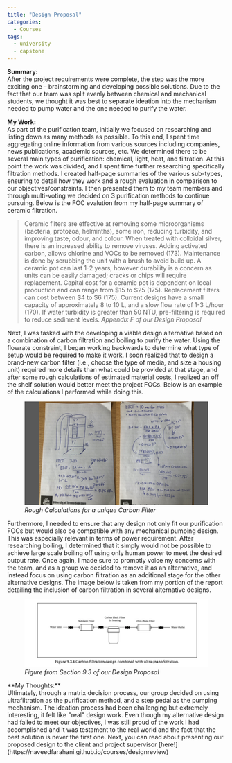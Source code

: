 ```yaml
---
title: "Design Proposal"
categories:
  - Courses
tags:
  - university
  - capstone
---
```

**Summary:**<br>
After the project requirements were complete, the step was the more exciting one – brainstorming and developing possible solutions. Due to the fact that our team was split evenly between chemical and mechanical students, we thought it was best to separate ideation into the mechanism needed to pump water and the one needed to purify the water. 

**My Work:**<br>
As part of the purification team, initially we focused on researching and listing down as many methods as possible. To this end, I spent time aggregating online information from various sources including companies, news publications, academic sources, etc. We determined there to be several main types of purification: chemical, light, heat, and filtration. At this point the work was divided, and I spent time further researching specifically filtration methods. I created half-page summaries of the various sub-types, ensuring to detail how they work and a rough evaluation in comparison to our objectives/constraints. I then presented them to my team members and through multi-voting we decided on 3 purification methods to continue pursuing. Below is the FOC evalution from my half-page summary of ceramic filtration.

> Ceramic filters are effective at removing some microorganisms (bacteria, protozoa, helminths), some iron, reducing turbidity, and improving taste, odour, and colour. When treated with colloidal silver, there is an increased ability to remove viruses. Adding activated carbon, allows chlorine and VOCs to be removed (173). Maintenance is done by scrubbing the unit with a brush to avoid build up. A ceramic pot can last 1-2 years, however durability is a concern as units can be easily damaged; cracks or chips will require replacement. Capital cost for a ceramic pot is dependent on local production and can range from $15 to $25 (175). Replacement filters can cost between $4 to $6 (175). Current designs have a small capacity of approximately 8 to 10 L, and a slow flow rate of 1-3 L/hour (170). If water turbidity is greater than 50 NTU, pre-filtering is required to reduce sediment levels.
> <cite>Appendix F of our Design Proposal</cite>

Next, I was tasked with the developing a viable design alternative based on a combination of carbon filtration and boiling to purify the water. Using the flowrate constraint, I began working backwards to determine what type of setup would be required to make it work. I soon realized that to design a brand-new carbon filter (i.e., choose the type of media, and size a housing unit) required more details than what could be provided at that stage, and after some rough calculations of estimated material costs, I realized an off the shelf solution would better meet the project FOCs. Below is an example of the calculations I performed while doing this. 
<figure>
  <img src="/assets/images/calcdp.jpg" alt="Image" />
  <figcaption><em>Rough Calculations for a unique Carbon Filter</em></figcaption>
</figure>
Furthermore, I needed to ensure that any design not only fit our purification FOCs but would also be compatible with any mechanical pumping design. This was especially relevant in terms of power requirement. After researching boiling, I determined that it simply would not be possible to achieve large scale boiling off using only human power to meet the desired output rate. Once again, I made sure to promptly voice my concerns with the team, and as a group we decided to remove it as an alternative, and instead focus on using carbon filtration as an additional stage for the other alternative designs. The image below is taken from my portion of the report detailing the inclusion of carbon filtration in several alternative designs. 
<figure>
  <img src="/assets/images/dpimage1.jpg" alt="Image" />
  <figcaption><em>Figure from Section 9.3 of our Design Proposal</em></figcaption>
</figure>
**My Thoughts:**<br>
Ultimately, through a matrix decision process, our group decided on using ultrafiltration as the purification method, and a step pedal as the pumping mechanism. The ideation process had been challenging but extremely interesting, it felt like "real" design work. Even though my alternative design had failed to meet our objectives, I was still proud of the work I had accomplished and it was testament to the real world and the fact that the best solution is never the first one. Next, you can read about presenting our proposed design to the client and project supervisor [here!](https://naveedfarahani.github.io/courses/designreview)


